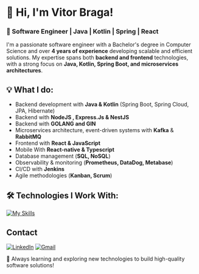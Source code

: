 # 👋 Hi, I'm Vitor Braga!

### 🚀 Software Engineer | Java | Kotlin | Spring | React

I'm a passionate software engineer with a Bachelor's degree in Computer Science and over **4 years of experience** developing scalable and efficient solutions. My expertise spans both **backend and frontend** technologies, with a strong focus on **Java, Kotlin, Spring Boot, and microservices architectures**.

## 💡 What I do:
- Backend development with **Java & Kotlin** (Spring Boot, Spring Cloud, JPA, Hibernate)
- Backend with **NodeJS , Express.Js & NestJS**
- Backend with **GOLANG and GIN** 
- Microservices architecture, event-driven systems with **Kafka** & **RabbitMQ**
- Frontend with **React & JavaScript**
- Mobile With **React-native & Typescript**
- Database management (**SQL, NoSQL**)
- Observability & monitoring (**Prometheus, DataDog, Metabase**)
- CI/CD with **Jenkins**
- Agile methodologies (**Kanban, Scrum**)

## 🛠️ Technologies I Work With:
[![My Skills](https://skillicons.dev/icons?i=java,kotlin,spring,nodejs,express,nestjs,go,rabbitmq,kafka,react,typescript,postgres,mysql,sqlite,supabase,mongodb,supabase,jenkins,prometheus,ubuntu,windows)](https://skillicons.dev)


## Contact
[![LinkedIn](https://skillicons.dev/icons?i=linkedin)](https://www.linkedin.com/in/vitorbraga17/) 
[![Gmail](https://skillicons.dev/icons?i=gmail)](https://mail.google.com/mail/u/0/?fs=1&to=joaovitor1702@gmail.com&tf=cm)

💬 Always learning and exploring new technologies to build high-quality software solutions!
